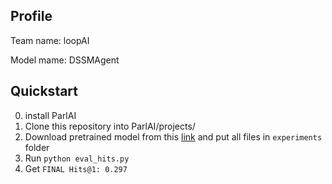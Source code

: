 ## Profile
Team name: loopAI

Model mame: DSSMAgent

## Quickstart

0. install ParlAI
1. Clone this repository into ParlAI/projects/
2. Download pretrained model from this [link](https://yadi.sk/d/h3X5HUU73Y2qZ7) and put all files in `experiments` folder
3. Run `python eval_hits.py`
4. Get `FINAL Hits@1: 0.297`
